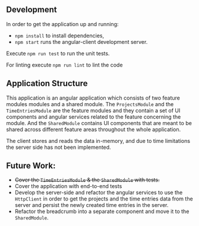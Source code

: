 ## Development

In order to get the application up and running:
- `npm install` to install dependencies, 
- `npm start` runs the angular-client development server.

Execute `npm run test` to run the unit tests.

For linting execute `npm run lint` to lint the code

## Application Structure

This application is an angular application which consists of two feature modules modules and a shared module. The `ProjectsModule` and the `TimeEntriesModule` are the feature modules and they contain a set of UI components and angular services related to the feature concerning the module. And the `SharedModule` contains UI components that are meant to be shared across different feature areas throughout the whole application.

The client stores and reads the data in-memory, and due to time limitations the server side has not been implemented.

## Future Work:
- ~~Cover the `TimeEntriesModule` & the `SharedModule` with tests.~~
- Cover the application with end-to-end tests
- Develop the server-side and refactor the angular services to use the `HttpClient` in order to get the projects and the time entries data from the server and persist the newly created time entries in the server.
- Refactor the breadcrumb into a separate component and move it to the `SharedModule`.
